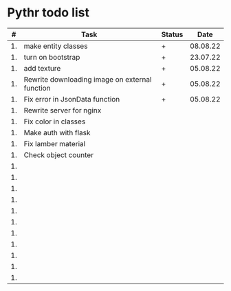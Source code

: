 # Pythr todo list

| #   | Task                                           | Status | Date     |
| --- | ---                                            | ---    | ---      |
| 1.  | make entity classes                            | +      | 08.08.22 |
| 1.  | turn on bootstrap                              | +      | 23.07.22 |
| 1.  | add texture                                    | +      | 05.08.22 |
| 1.  | Rewrite downloading image on external function | +      | 05.08.22 |
| 1.  | Fix error in JsonData function                 | +      | 05.08.22 |
| 1.  | Rewrite server for nginx                       |        |          |
| 1.  | Fix color in classes                           |        |          |
| 1.  | Make auth with flask                           |        |          |
| 1.  | Fix lamber material                            |        |          |
| 1.  | Check object counter                           |        |          |
| 1.  |                                                |        |          |
| 1.  |                                                |        |          |
| 1.  |                                                |        |          |
| 1.  |                                                |        |          |
| 1.  |                                                |        |          |
| 1.  |                                                |        |          |
| 1.  |                                                |        |          |
| 1.  |                                                |        |          |
| 1.  |                                                |        |          |
| 1.  |                                                |        |          |
| 1.  |                                                |        |          |


